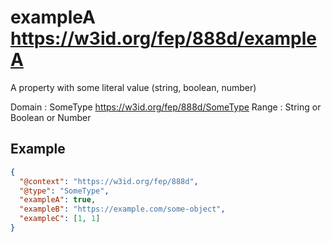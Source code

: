 # exampleA <https://w3id.org/fep/888d/exampleA>

A property with some literal value (string, boolean, number)

Domain
: SomeType <https://w3id.org/fep/888d/SomeType>
Range
: String or Boolean or Number

## Example

```json
{
  "@context": "https://w3id.org/fep/888d",
  "@type": "SomeType",
  "exampleA": true,
  "exampleB": "https://example.com/some-object",
  "exampleC": [1, 1]
}
```